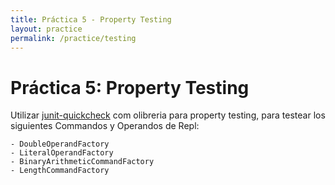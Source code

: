 ```yaml
---
title: Práctica 5 - Property Testing
layout: practice
permalink: /practice/testing
---
```


# Práctica 5: Property Testing

Utilizar [junit-quickcheck](https://pholser.github.io/junit-quickcheck/site/0.9/)
com olibreria para property testing, para testear los siguientes Commandos y Operandos de Repl:

```
- DoubleOperandFactory
- LiteralOperandFactory
- BinaryArithmeticCommandFactory
- LengthCommandFactory
```
